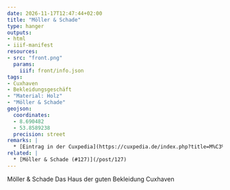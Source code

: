 ```yaml
---
date: 2026-11-17T12:47:44+02:00
title: "Möller & Schade"
type: hanger
outputs:
- html
- iiif-manifest
resources:
- src: "front.png"
  params:
    iiif: front/info.json
tags:
- Cuxhaven
- Bekleidungsgeschäft
- "Material: Holz"
- "Möller & Schade"
geojson:
  coordinates:
  - 8.690482
  - 53.8589238
  precision: street
remarks: |
  * [Eintrag in der Cuxpedia](https://cuxpedia.de/index.php?title=M%C3%B6ller_%26_Schade)
related: |
  * [Möller & Schade (#127)](/post/127)
---
```

Möller & Schade
Das Haus der guten Bekleidung
Cuxhaven
